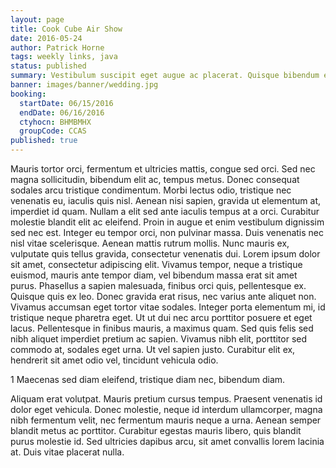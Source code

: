 ```yaml
---
layout: page
title: Cook Cube Air Show
date: 2016-05-24
author: Patrick Horne
tags: weekly links, java
status: published
summary: Vestibulum suscipit eget augue ac placerat. Quisque bibendum enim id.
banner: images/banner/wedding.jpg
booking:
  startDate: 06/15/2016
  endDate: 06/16/2016
  ctyhocn: BHMBMHX
  groupCode: CCAS
published: true
---
```

Mauris tortor orci, fermentum et ultricies mattis, congue sed orci. Sed nec magna sollicitudin, bibendum elit ac, tempus metus. Donec consequat sodales arcu tristique condimentum. Morbi lectus odio, tristique nec venenatis eu, iaculis quis nisl. Aenean nisi sapien, gravida ut elementum at, imperdiet id quam. Nullam a elit sed ante iaculis tempus at a orci. Curabitur molestie blandit elit ac eleifend. Proin in augue et enim vestibulum dignissim sed nec est. Integer eu tempor orci, non pulvinar massa. Duis venenatis nec nisl vitae scelerisque. Aenean mattis rutrum mollis. Nunc mauris ex, vulputate quis tellus gravida, consectetur venenatis dui.
Lorem ipsum dolor sit amet, consectetur adipiscing elit. Vivamus tempor, neque a tristique euismod, mauris ante tempor diam, vel bibendum massa erat sit amet purus. Phasellus a sapien malesuada, finibus orci quis, pellentesque ex. Quisque quis ex leo. Donec gravida erat risus, nec varius ante aliquet non. Vivamus accumsan eget tortor vitae sodales. Integer porta elementum mi, id tristique neque pharetra eget. Ut ut dui nec arcu porttitor posuere et eget lacus. Pellentesque in finibus mauris, a maximus quam. Sed quis felis sed nibh aliquet imperdiet pretium ac sapien. Vivamus nibh elit, porttitor sed commodo at, sodales eget urna. Ut vel sapien justo. Curabitur elit ex, hendrerit sit amet odio vel, tincidunt vehicula odio.

1 Maecenas sed diam eleifend, tristique diam nec, bibendum diam.

Aliquam erat volutpat. Mauris pretium cursus tempus. Praesent venenatis id dolor eget vehicula. Donec molestie, neque id interdum ullamcorper, magna nibh fermentum velit, nec fermentum mauris neque a urna. Aenean semper blandit metus ac porttitor. Curabitur egestas mauris libero, quis blandit purus molestie id. Sed ultricies dapibus arcu, sit amet convallis lorem lacinia at. Duis vitae placerat nulla.
